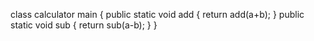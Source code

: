 class calculator main
{
public static void add
{
return add(a+b);
}
public static void sub
{
return sub(a-b);
}
}

